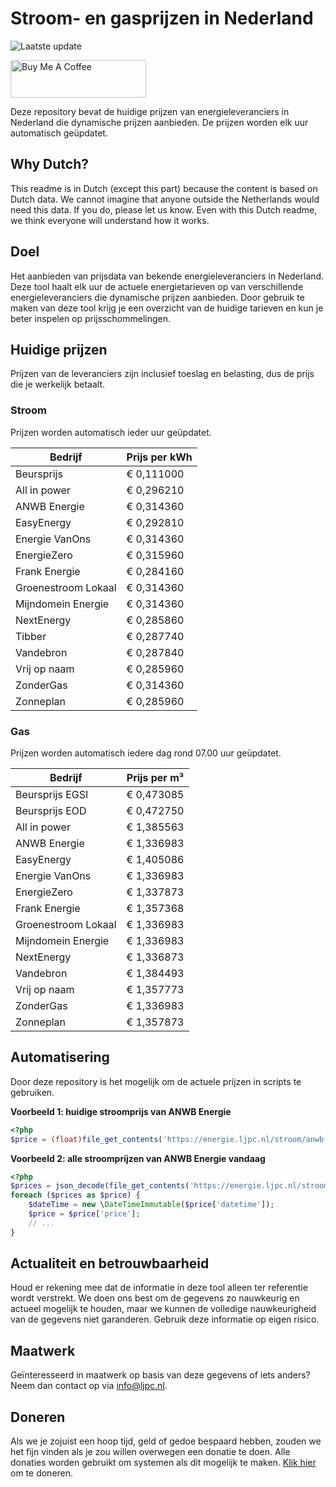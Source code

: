 # Stroom- en gasprijzen in Nederland

![Laatste update](https://img.shields.io/badge/laatste%20update-2024--12--04%2023%3A00%20CET-brightgreen)

<a href="https://www.buymeacoffee.com/Lars-" target="_blank"><img src="https://cdn.buymeacoffee.com/buttons/v2/default-orange.png" alt="Buy Me A Coffee" height="60" style="height: 60px !important;width: 217px !important;" ></a>

Deze repository bevat de huidige prijzen van energieleveranciers in Nederland die dynamische prijzen aanbieden. De prijzen worden elk uur automatisch geüpdatet.

## Why Dutch?

This readme is in Dutch (except this part) because the content is based on Dutch data. We cannot imagine that anyone outside the Netherlands would need this data. If you do, please let us know. Even with this Dutch readme, we think
everyone will understand how it works.

## Doel

Het aanbieden van prijsdata van bekende energieleveranciers in Nederland. Deze tool haalt elk uur de actuele energietarieven op van verschillende energieleveranciers die dynamische prijzen aanbieden. Door gebruik te maken van deze tool
krijg je een overzicht van de huidige tarieven en kun je beter inspelen op prijsschommelingen.

## Huidige prijzen

Prijzen van de leveranciers zijn inclusief toeslag en belasting, dus de prijs die je werkelijk betaalt.

### Stroom

Prijzen worden automatisch ieder uur geüpdatet.

 Bedrijf | Prijs per kWh 
---------|---------------
Beursprijs | € 0,111000
All in power | € 0,296210
ANWB Energie | € 0,314360
EasyEnergy | € 0,292810
Energie VanOns | € 0,314360
EnergieZero | € 0,315960
Frank Energie | € 0,284160
Groenestroom Lokaal | € 0,314360
Mijndomein Energie | € 0,314360
NextEnergy | € 0,285860
Tibber | € 0,287740
Vandebron | € 0,287840
Vrij op naam | € 0,285960
ZonderGas | € 0,314360
Zonneplan | € 0,285960


### Gas

Prijzen worden automatisch iedere dag rond 07.00 uur geüpdatet.

 Bedrijf | Prijs per m³ 
---------|--------------
Beursprijs EGSI | € 0,473085
Beursprijs EOD | € 0,472750
All in power | € 1,385563
ANWB Energie | € 1,336983
EasyEnergy | € 1,405086
Energie VanOns | € 1,336983
EnergieZero | € 1,337873
Frank Energie | € 1,357368
Groenestroom Lokaal | € 1,336983
Mijndomein Energie | € 1,336983
NextEnergy | € 1,336873
Vandebron | € 1,384493
Vrij op naam | € 1,357773
ZonderGas | € 1,336983
Zonneplan | € 1,357873


## Automatisering

Door deze repository is het mogelijk om de actuele prijzen in scripts te gebruiken.

**Voorbeeld 1: huidige stroomprijs van ANWB Energie**

```php
<?php
$price = (float)file_get_contents('https://energie.ljpc.nl/stroom/anwb-energie-nu.txt');

```

**Voorbeeld 2: alle stroomprijzen van ANWB Energie vandaag**

```php
<?php
$prices = json_decode(file_get_contents('https://energie.ljpc.nl/stroom/all-in-power-vandaag.json'),true);
foreach ($prices as $price) {
    $dateTime = new \DateTimeImmutable($price['datetime']);
    $price = $price['price'];
    // ...
}
```

## Actualiteit en betrouwbaarheid

Houd er rekening mee dat de informatie in deze tool alleen ter referentie wordt verstrekt. We doen ons best om de gegevens zo nauwkeurig en actueel mogelijk te houden, maar we kunnen de volledige nauwkeurigheid van de gegevens niet
garanderen. Gebruik deze informatie op eigen risico.

## Maatwerk

Geïnteresseerd in maatwerk op basis van deze gegevens of iets anders? Neem dan contact op
via [info@ljpc.nl](mailto:info@ljpc.nl?subject=Energie%20prijzen).

## Doneren

Als we je zojuist een hoop tijd, geld of gedoe bespaard hebben, zouden we het fijn vinden als je zou willen overwegen een
donatie te doen. Alle donaties worden gebruikt om systemen als dit mogelijk te
maken. [Klik hier](https://www.buymeacoffee.com/Lars-) om te doneren.
